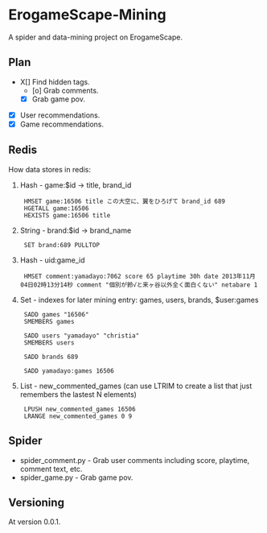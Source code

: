 ErogameScape-Mining
===================

A spider and data-mining project on ErogameScape.

Plan
----
* X[] Find hidden tags.
    * [o] Grab comments.
    * [X] Grab game pov.
* [X] User recommendations.
* [X] Game recommendations.

Redis
-----
How data stores in redis:

1. Hash - game:$id -> title, brand_id

		HMSET game:16506 title この大空に、翼をひろげて brand_id 689
		HGETALL game:16506
		HEXISTS game:16506 title

3. String - brand:$id -> brand_name

		SET brand:689 PULLTOP
		
4. Hash - uid:game_id

		HMSET comment:yamadayo:7062 score 65 playtime 30h date 2013年11月04日02時13分14秒 comment "個別が鈴√と来ヶ谷以外全く面白くない" netabare 1

5. Set - indexes for later mining entry: games, users, brands, $user:games

		SADD games "16506"
		SMEMBERS games
		
		SADD users "yamadayo" "christia"
		SMEMBERS users
		
		SADD brands 689
		
		SADD yamadayo:games 16506

6. List - new_commented_games (can use LTRIM to create a list that just remembers the lastest N elements)

		LPUSH new_commented_games 16506
		LRANGE new_commented_games 0 9

Spider
------
* spider_comment.py - Grab user comments including score, playtime, comment text, etc.
* spider_game.py - Grab game pov.

Versioning
----------
At version 0.0.1.